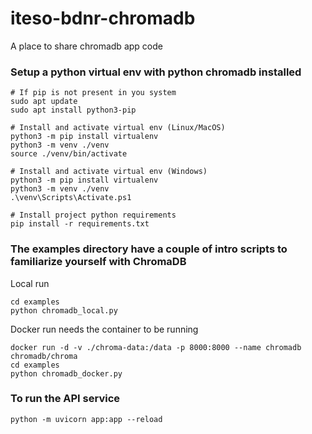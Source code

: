 # iteso-bdnr-chromadb

A place to share chromadb app code

### Setup a python virtual env with python chromadb installed
```
# If pip is not present in you system
sudo apt update
sudo apt install python3-pip

# Install and activate virtual env (Linux/MacOS)
python3 -m pip install virtualenv
python3 -m venv ./venv
source ./venv/bin/activate

# Install and activate virtual env (Windows)
python3 -m pip install virtualenv
python3 -m venv ./venv
.\venv\Scripts\Activate.ps1

# Install project python requirements
pip install -r requirements.txt
```

### The examples directory have a couple of intro scripts to familiarize yourself with ChromaDB
Local run
```
cd examples
python chromadb_local.py
```

Docker run needs the container to be running
```
docker run -d -v ./chroma-data:/data -p 8000:8000 --name chromadb chromadb/chroma
cd examples
python chromadb_docker.py 
```
### To run the API service
```
python -m uvicorn app:app --reload
```
